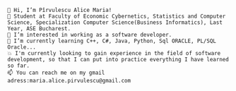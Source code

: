     👋 Hi, I’m Pîrvulescu Alice Maria!
    🤖 Student at Faculty of Economic Cybernetics, Statistics and Computer Science, Specialization Computer Science(Business Informatics), Last Year, ASE Bucharest.
    👀 I’m interested in working as a software developer.
    🌱 I’m currently learning C++, C#, Java, Python, Sql ORACLE, PL/SQL Oracle...
    💥 I'm currently looking to gain experience in the field of software development, so that I can put into practice everything I have learned so far.
    📫 You can reach me on my gmail adress:maria.alice.pirvulescu@gmail.com

